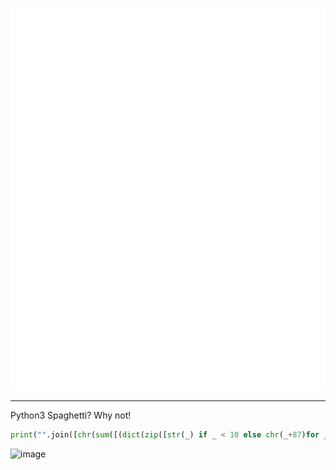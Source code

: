 [//]: # (https://github.com/lowlighter/metrics/blob/master/.github/readme/partials/documentation/setup/action.md)
[//]: # (yeah, go give it a read.. lul)

![Metrics](/github-metrics.svg)

---
Python3 Spaghetti? Why not!
```python
print("".join([chr(sum([(dict(zip([str(_) if _ < 10 else chr(_+87)for _ in range(16)],[_ for _ in range(16)]))[c]<<_<<_<<_<<_)for _, c in enumerate("4834434b5221"[i:i+2][::-1])]))for i in range(0,len("4834434b5221"),2)]))
```
![image](https://user-images.githubusercontent.com/64155209/155879172-e1b4d198-e96b-4136-897c-6e747242412d.png)
